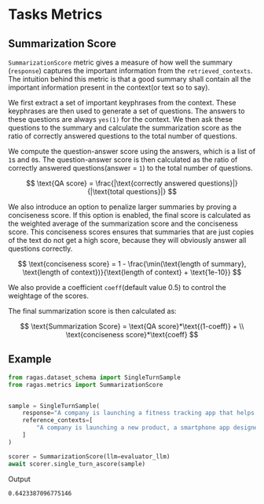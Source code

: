 # Tasks Metrics

## Summarization Score

`SummarizationScore` metric gives a measure of how well the summary (`response`) captures the important information from the `retrieved_contexts`. The intuition behind this metric is that a good summary shall contain all the important information present in the context(or text so to say).

We first extract a set of important keyphrases from the context. These keyphrases are then used to generate a set of questions. The answers to these questions are always `yes(1)` for the context. We then ask these questions to the summary and calculate the summarization score as the ratio of correctly answered questions to the total number of questions. 

We compute the question-answer score using the answers, which is a list of `1`s and `0`s. The question-answer score is then calculated as the ratio of correctly answered questions(answer = `1`) to the total number of questions.

$$
\text{QA score} = \frac{|\text{correctly answered questions}|}{|\text{total questions}|}
$$

We also introduce an option to penalize larger summaries by proving a conciseness score. If this option is enabled, the final score is calculated as the weighted average of the summarization score and the conciseness score. This conciseness scores ensures that summaries that are just copies of the text do not get a high score, because they will obviously answer all questions correctly.

$$
\text{conciseness score} = 1 - \frac{\min(\text{length of summary}, \text{length of context})}{\text{length of context} + \text{1e-10}}
$$

We also provide a coefficient `coeff`(default value 0.5) to control the weightage of the scores. 

The final summarization score is then calculated as:

$$
\text{Summarization Score} = \text{QA score}*\text{(1-coeff)} + \\
\text{conciseness score}*\text{coeff}
$$

## Example

```python
from ragas.dataset_schema import SingleTurnSample
from ragas.metrics import SummarizationScore


sample = SingleTurnSample(
    response="A company is launching a fitness tracking app that helps users set exercise goals, log meals, and track water intake, with personalized workout suggestions and motivational reminders.",
    reference_contexts=[
        "A company is launching a new product, a smartphone app designed to help users track their fitness goals. The app allows users to set daily exercise targets, log their meals, and track their water intake. It also provides personalized workout recommendations and sends motivational reminders throughout the day."
    ]
)

scorer = SummarizationScore(llm=evaluator_llm)
await scorer.single_turn_ascore(sample)
```
Output
```
0.6423387096775146
```